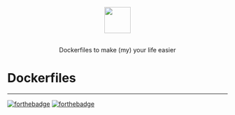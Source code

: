 <p align="center">

<img src="https://runnable.com/images/production/dockerfile.svg" height="60" >

</p>
<p align="center" style="margin: 30px 0 35px;">Dockerfiles to make (my) your life easier</p>



# Dockerfiles

---
[![forthebadge](https://forthebadge.com/images/badges/fuck-it-ship-it.svg)](https://forthebadge.com)
[![forthebadge](https://forthebadge.com/images/badges/60-percent-of-the-time-works-every-time.svg)](https://forthebadge.com)